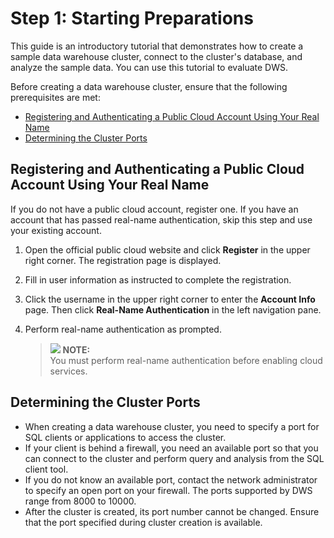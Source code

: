 # Step 1: Starting Preparations<a name="dws_01_0088"></a>

This guide is an introductory tutorial that demonstrates how to create a sample data warehouse cluster, connect to the cluster's database, and analyze the sample data. You can use this tutorial to evaluate DWS.

Before creating a data warehouse cluster, ensure that the following prerequisites are met:

-   [Registering and Authenticating a Public Cloud Account Using Your Real Name](#section269013516364)
-   [Determining the Cluster Ports](#section788591414617)

## Registering and Authenticating a Public Cloud Account Using Your Real Name<a name="section269013516364"></a>

If you do not have a public cloud account, register one. If you have an account that has passed real-name authentication, skip this step and use your existing account.

1.  Open the official public cloud website and click  **Register**  in the upper right corner. The registration page is displayed.
2.  Fill in user information as instructed to complete the registration.
3.  Click the username in the upper right corner to enter the  **Account Info**  page. Then click  **Real-Name Authentication**  in the left navigation pane.
4.  Perform real-name authentication as prompted.

    >![](/images/icon-note.gif) **NOTE:**   
    >You must perform real-name authentication before enabling cloud services.  


## Determining the Cluster Ports<a name="section788591414617"></a>

-   When creating a data warehouse cluster, you need to specify a port for SQL clients or applications to access the cluster.
-   If your client is behind a firewall, you need an available port so that you can connect to the cluster and perform query and analysis from the SQL client tool.
-   If you do not know an available port, contact the network administrator to specify an open port on your firewall. The ports supported by DWS range from 8000 to 10000.
-   After the cluster is created, its port number cannot be changed. Ensure that the port specified during cluster creation is available.

